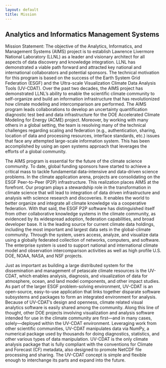 ```yaml
---
layout: default
title: Mission
---
```


## Analytics and Informatics Management Systems

Mission Statement: The objective of the Analytics, Informatics, and Management Systems (AIMS) project is to establish Lawrence Livermore National Laboratory (LLNL) as a leader and visionary architect for all aspects of data discovery and knowledge integration. LLNL has demonstrated a viable path forward and attracted key national and international collaborators and potential sponsors. The technical motivation for this program is based on the success of the Earth System Grid Federation (ESGF) and the Ultra-scale Visualization Climate Data Analysis Tools (UV-CDAT). Over the past two decades, the AIMS project has demonstrated LLNL’s ability to enable the scientific climate community to self-organize and build an information infrastructure that has revolutionized how climate modeling and intercomparison are performed. The AIMS program leads collaborations to develop an uncertainty quantification diagnostic test bed and data infrastructure for the DOE Accelerated Climate Modeling for Energy (ACME) project. Moreover, by working with many others in a global setting, the team is resolving many of the technical challenges regarding scaling and federation (e.g., authentication, sharing, location of data and processing resources, interface standards, etc.) issues that face any attempted large-scale information system. This has been accomplished by using an open systems approach that leverages the efforts of a global community.

The AIMS program is essential for the future of the climate science community. To date, global funding sponsors have started to achieve a critical mass to tackle fundamental data-intensive and data-driven science problems. In the climate application arena, projects are consolidating on the ESGF Peer-to-Peer (P2P) infrastructure. This realization places AIMS at the forefront. Our program plays a stewardship role in the transformation in climate science that will lead to integration of data driven infrastructure and analysis with science research and discoveries. It enables the world to better organize and integrate all climate knowledge via a cooperative federation. With that said, the ESGF P2P software has distinguished itself from other collaborative knowledge systems in the climate community, as evidenced by its widespread adoption, federation capabilities, and broad developer base. It is the leading source for current climate data holdings, including the most important and largest data sets in the global-climate community. Through the system, users access, analyze, and visualize data using a globally federated collection of networks, computers, and software. The enterprise system is used to support national and international climate model and observation intercomparison activities as well as high profile U.S. DOE, NOAA, NASA, and NSF projects.

Just as important as building a large distributed system for the dissemination and management of petascale climate resources is the UV-CDAT, which enables analysis, diagnosis, and visualization of data for atmosphere, ocean, and land model components, and other impact studies. As part of the larger ESGF problem-solving environment, UV-CDAT is an open-source, easy-to-use application that links together disparate software subsystems and packages to form an integrated environment for analysis. Because of UV-CDAT’s design and openness, climate related visual analytics software is easily shared among the community. Along this line of thought, other DOE projects involving visualization and analysis software intended for use in the climate community are first—and in many cases, solely—deployed within the UV-CDAT environment. Leveraging work from other scientific communities, UV-CDAT manipulates data via NumPy, a numerical package used by thousands for doing diagnostics, statistics, and other various types of data manipulation. UV-CDAT is the only climate analysis package that is fully compliant with the conventions for Climate and Forecast (CF) metadata, also designed to promote NetCDF file processing and sharing. The UV-CDAT concept is simple and flexible enough to interchange its parts and expand into the future.
